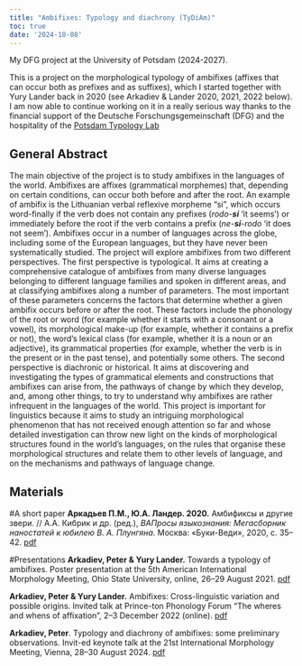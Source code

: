 ```yaml
---
title: "Ambifixes: Typology and diachrony (TyDiAm)"
toc: true
date: '2024-18-08'
---
```


My DFG project at the University of Potsdam (2024-2027).

<!--more-->

This is a project on the morphological typology of ambifixes (affixes that can occur both as prefixes and as suffixes),
which I started together with Yury Lander back in 2020 (see Arkadiev & Lander 2020, 2021, 2022 below). I am now able to
continue working on it in a really serious way thanks to the financial support of the Deutsche Forschungsgemeinschaft (DFG) 
and the hospitality of the [Potsdam Typology Lab](https://www.uni-potsdam.de/de/slavische-linguistik/posla-typology-lab)

## General Abstract

The main objective of the project is to study ambifixes in the languages of the world. Ambifixes are affixes 
(grammatical morphemes) that, depending on certain conditions, can occur both before and after the root. 
An example of ambifix is the Lithuanian verbal reflexive morpheme “si”, which occurs word-finally if the verb 
does not contain any prefixes (*rodo-**si*** ‘it seems’) or immediately before the root if the verb contains 
a prefix (*ne-**si**-rodo* ‘it does not seem’). Ambifixes occur in a number of languages across the globe, 
including some of the European languages, but they have never been systematically studied. The project will 
explore ambifixes from two different perspectives. The first perspective is typological. It aims at creating 
a comprehensive catalogue of ambifixes from many diverse languages belonging to different language families 
and spoken in different areas, and at classifying ambifixes along a number of parameters. The most important 
of these parameters concerns the factors that determine whether a given ambifix occurs before or after the root. 
These factors include the phonology of the root or word (for example whether it starts with a consonant or a vowel), 
its morphological make-up (for example, whether it contains a prefix or not), the word’s lexical class (for example, 
whether it is a noun or an adjective), its grammatical properties (for example, whether the verb is in the present 
or in the past tense), and potentially some others. The second perspective is diachronic or historical. 
It aims at discovering and investigating the types of grammatical elements and constructions that ambifixes 
can arise from, the pathways of change by which they develop, and, among other things, to try to understand 
why ambifixes are rather infrequent in the languages of the world. This project is important for linguistics 
because it aims to study an intriguing morphological phenomenon that has not received enough attention so far 
and whose detailed investigation can throw new light on the kinds of morphological structures found in the 
world’s languages, on the rules that organise these morphological structures and relate them to other 
levels of language, and on the mechanisms and pathways of language change.


## Materials

#A short paper
**Аркадьев П.М., Ю.А. Ландер. 2020.** Амбификсы и другие звери. // А.А. Кибрик и др. (ред.), *ВАПросы языкознания: Мегасборник наностатей к юбилею В. А. Плунгяна*. Москва: «Буки-Веди», 2020, с. 35–42. [pdf](ArkadievLander2020_AmbifixesFestPlu.pdf)

#Presentations
**Arkadiev, Peter & Yury Lander.** Towards a typology of ambifixes. Poster presentation at the 5th American International Morphology Meeting, Ohio State University, online, 26–29 August 2021. [pdf](ArkadievLander2021_ambifixes_AIMM.pdf)

**Arkadiev, Peter & Yury Lander.** Ambifixes: Cross-linguistic variation and possible origins. Invited talk at Prince-ton Phonology Forum “The wheres and whens of affixation”, 2–3 December 2022 (online). [pdf](ArkadievLander2022_ambifixes_pphf.pdf)

**Arkadiev, Peter**. Typology and diachrony of ambifixes: some preliminary observations. Invit-ed keynote talk at the 21st International Morphology Meeting, Vienna, 28–30 August 2024. [pdf](Arkadiev2024_ambifixes_IMM.pdf)